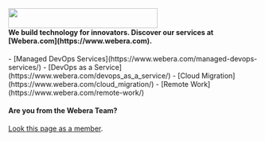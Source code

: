 <div>
    <img src="../../raw/main/profile/github.css.svg" width="300" height="40" alt="">
</div>

<h4 style="margin-top: 0px;"> We build technology for innovators. Discover our services at
[Webera.com](https://www.webera.com).</h4>
- [Managed DevOps Services](https://www.webera.com/managed-devops-services/)
- [DevOps as a Service](https://www.webera.com/devops_as_a_service/)
- [Cloud Migration](https://www.webera.com/cloud_migration/)
- [Remote Work](https://www.webera.com/remote-work/)

#### Are you from the Webera Team?
[Look this page as a member](https://github.com/wearewebera?view_as=member).
